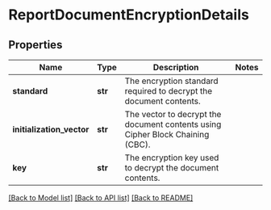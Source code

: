 # ReportDocumentEncryptionDetails

## Properties
Name | Type | Description | Notes
------------ | ------------- | ------------- | -------------
**standard** | **str** | The encryption standard required to decrypt the document contents. | 
**initialization_vector** | **str** | The vector to decrypt the document contents using Cipher Block Chaining (CBC). | 
**key** | **str** | The encryption key used to decrypt the document contents. | 

[[Back to Model list]](../README.md#documentation-for-models) [[Back to API list]](../README.md#documentation-for-api-endpoints) [[Back to README]](../README.md)


